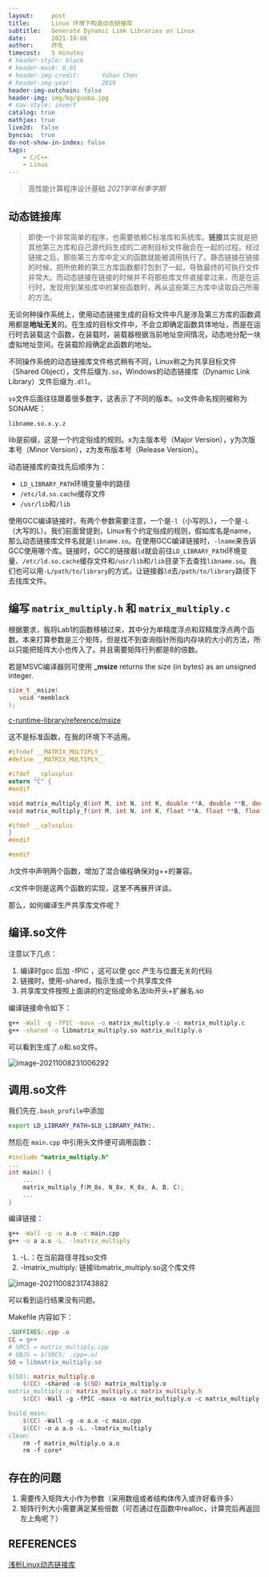 ```yaml
---
layout:     post
title:      Linux 环境下构造动态链接库
subtitle:   Generate Dynamic Link Libraries on Linux
date:       2021-10-08
author:     炸毛
timecost:   5 minutes
# header-style: black
# header-mask: 0.01
# header-img-credit:      Yuhan Chen
# header-img-year:        2019 
header-img-outchain: false
header-img: img/bg/guoba.jpg
# nav-style: invert
catalog: true
mathjax: true
live2d:  false
byncsa:  true
do-not-show-in-index: false
tags:
    - C/C++
    - Linux
---
```


> 高性能计算程序设计基础 *2021学年秋季学期*

## 动态链接库

> 即使一个非常简单的程序，也需要依赖C标准库和系统库。**链接**其实就是把其他第三方库和自己源代码生成的二进制目标文件融合在一起的过程。经过链接之后，那些第三方库中定义的函数就能被调用执行了。静态链接在链接的时候，把所依赖的第三方库函数都打包到了一起，导致最终的可执行文件非常大。而动态链接在链接的时候并不将那些库文件直接拿过来，而是在运行时，发现用到某些库中的某些函数时，再从这些第三方库中读取自己所需的方法。

无论何种操作系统上，使用动态链接生成的目标文件中凡是涉及第三方库的函数调用都是**地址无关**的。在生成的目标文件中，不会立即确定函数具体地址，而是在运行时去装载这个函数，在装载时，装载器根据当前地址空间情况，动态地分配一块虚拟地址空间，在装载阶段确定此函数的地址。

不同操作系统的动态链接库文件格式稍有不同，Linux称之为共享目标文件（Shared Object），文件后缀为`.so`，Windows的动态链接库（Dynamic Link Library）文件后缀为`.dll`。

`so`文件后面往往跟着很多数字，这表示了不同的版本。`so`文件命名规则被称为SONAME：

```text
libname.so.x.y.z
```

lib是前缀，这是一个约定俗成的规则。x为主版本号（Major Version），y为次版本号（Minor Version），z为发布版本号（Release Version）。

动态链接库的查找先后顺序为：

- `LD_LIBRARY_PATH`环境变量中的路径
- `/etc/ld.so.cache`缓存文件
- `/usr/lib`和`/lib`

使用GCC编译链接时，有两个参数需要注意，一个是`-l`（小写的L），一个是`-L`（大写的L）。我们前面曾提到，Linux有个约定俗成的规则，假如库名是name，那么动态链接库文件名就是`libname.so`。在使用GCC编译链接时，`-lname`来告诉GCC使用哪个库。链接时，GCC的链接器`ld`就会前往`LD_LIBRARY_PATH`环境变量、`/etc/ld.so.cache`缓存文件和`/usr/lib`和`/lib`目录下去查找`libname.so`。我们也可以用`-L/path/to/library`的方式，让链接器`ld`去`/path/to/library`路径下去找库文件。

## 编写 `matrix_multiply.h` 和 `matrix_multiply.c`

根据要求，我将Lab1的函数移植过来，其中分为单精度浮点和双精度浮点两个函数。本来打算参数是三个矩阵，但是找不到查询指针所指内存块的大小的方法，所以只能把矩阵大小也传入了。并且需要矩阵行列都是8的倍数。

若是MSVC编译器则可使用 **_msize** returns the size (in bytes) as an unsigned integer.

```c
size_t _msize(
   void *memblock
);
```

[c-runtime-library/reference/msize](https://docs.microsoft.com/en-us/cpp/c-runtime-library/reference/msize?redirectedfrom=MSDN&view=msvc-160)

这不是标准函数，在我的环境下不适用。

```c
#ifndef __MATRIX_MULTIPLY__
#define __MATRIX_MULTIPLY__

#ifdef __cplusplus
extern "C" {
#endif

void matrix_multiply_d(int M, int N, int K, double **A, double **B, double **C);
void matrix_multiply_f(int M, int N, int K, float **A, float **B, float **C);

#ifdef __cplusplus
}
#endif

#endif
```

.h文件中声明两个函数，增加了混合编程确保对g++的兼容。

.c文件中则是这两个函数的实现，这里不再展开详谈。

那么，如何编译生产共享库文件呢？

## 编译.so文件

注意以下几点：

1. 编译时gcc 后加 -fPIC ，这可以使 gcc 产生与位置无关的代码
2. 链接时，使用-shared，指示生成一个共享库文件
3. 共享库文件按照上面讲的约定俗成命名法lib开头+扩展名.so

编译链接命令如下：

```bash
g++ -Wall -g -fPIC -mavx -o matrix_multiply.o -c matrix_multiply.c
g++ -shared -o libmatrix_multiply.so matrix_multiply.o
```

可以看到生成了.o和.so文件。

![image-20211008231006292](/img/in-post/hpc_lab2/image-20211008231006292.png)

## 调用.so文件

我们先在`.bash_profile`中添加

```bash
export LD_LIBRARY_PATH=$LD_LIBRARY_PATH:.
```

然后在 `main.cpp` 中引用头文件便可调用函数：

```cpp
#include "matrix_multiply.h"
...
int main() {
    ...
    matrix_multiply_f(M_8x, N_8x, K_8x, A, B, C);
    ...
}
```

编译链接：

```bash
g++ -Wall -g -o a.o -c main.cpp
g++ -o a a.o -L. -lmatrix_multiply
```

1. -L.：在当前路径寻找so文件
2. -lmatrix_multiply: 链接libmatrix_multiply.so这个库文件

![image-20211008231743882](/img/in-post/hpc_lab2/image-20211008231743882.png)

可以看到运行结果没有问题。

Makefile 内容如下：

```makefile
.SUFFIXES:.cpp .o
CC = g++
# SRCS = matrix_multiply.cpp
# OBJS = $(SRCS: .cpp=.o)
SO = libmatrix_multiply.so

$(SO): matrix_multiply.o
    $(CC) -shared -o $(SO) matrix_multiply.o
matrix_multiply.o: matrix_multiply.c matrix_multiply.h
    $(CC) -Wall -g -fPIC -mavx -o matrix_multiply.o -c matrix_multiply.c

build_main:
    $(CC) -Wall -g -o a.o -c main.cpp
    $(CC) -o a a.o -L. -lmatrix_multiply
clean:
    rm -f matrix_multiply.o a.o
    rm -f core*
```

## 存在的问题

1. 需要传入矩阵大小作为参数（采用数组或者结构体传入或许好看许多）
2. 矩阵行列大小需要满足某些倍数（可否通过在函数中realloc，计算完后再返回左上角呢？）

## REFERENCES

[浅析Linux动态链接库](https://zhuanlan.zhihu.com/p/235551437)
